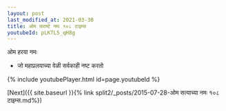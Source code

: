 ```yaml
---
layout: post
last_modified_at: 2021-03-30
title: ओम सराष्टे नमः १०८ टाइम्स
youtubeId: pLKTL5_qH8g
---
```

 
 
 ओम हरया नमः  
 
 -  जो महाप्रलयाच्या वेळी सर्वकाही नष्ट करतो 
 
  
 
  
 
 
 
 
 
 


{% include youtubePlayer.html id=page.youtubeId %}
 
[Next]({{ site.baseurl }}{% link  split2/_posts/2015-07-28-ओम सत्याच्या नमः १०८ टाइम्स.md%})
 
